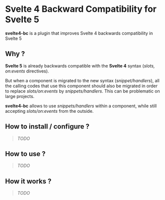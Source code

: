 # Svelte 4 Backward Compatibility for Svelte 5

**svelte4-bc** is a plugin that improves Svelte 4 backwards compatibility in Svelte 5

## Why ?

**Svelte 5** is already backwards compatible with the **Svelte 4** syntax (*slots, on:events* directives).

But when a component is migrated to the new syntax (*snippet/handlers*), all the calling codes that use this component should also be migrated in order to replace *slots/on:events* by *snippets/handlers*.
This can be problematic on large projects.

**svelte4-bc** allows to use *snippets/handlers* within a component, while still accepting *slots/on:events* from the outside.

## How to install / configure ?

> *TODO*

## How to use ?

> *TODO*

## How it works ?

> *TODO*
